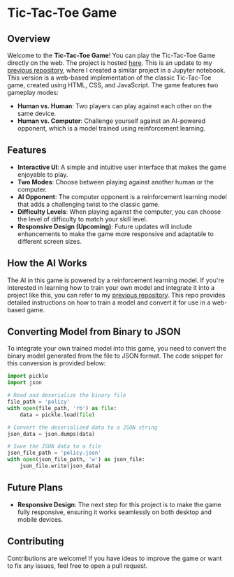 # Tic-Tac-Toe Game

## Overview

Welcome to the **Tic-Tac-Toe Game**! You can play the Tic-Tac-Toe Game directly on the web. The project is hosted [here](https://yourwebsite.com). This is an update to my [previous repository](https://github.com/Shashank-M-N/Tic-Tac-Toe-game-jupyternotebook.git), where I created a similar project in a Jupyter notebook. This version is a web-based implementation of the classic Tic-Tac-Toe game, created using HTML, CSS, and JavaScript. The game features two gameplay modes:
- **Human vs. Human**: Two players can play against each other on the same device.
- **Human vs. Computer**: Challenge yourself against an AI-powered opponent, which is a model trained using reinforcement learning.

## Features

- **Interactive UI**: A simple and intuitive user interface that makes the game enjoyable to play.
- **Two Modes**: Choose between playing against another human or the computer.
- **AI Opponent**: The computer opponent is a reinforcement learning model that adds a challenging twist to the classic game.
- **Difficulty Levels**: When playing against the computer, you can choose the level of difficulty to match your skill level.
- **Responsive Design (Upcoming)**: Future updates will include enhancements to make the game more responsive and adaptable to different screen sizes.

## How the AI Works

The AI in this game is powered by a reinforcement learning model. If you're interested in learning how to train your own model and integrate it into a project like this, you can refer to my [previous repository](https://github.com/Shashank-M-N/Tic-Tac-Toe-game-jupyternotebook.git). This repo provides detailed instructions on how to train a model and convert it for use in a web-based game.

## Converting Model from Binary to JSON

To integrate your own trained model into this game, you need to convert the binary model generated from the file to JSON format. The code snippet for this conversion is provided below:

```python
import pickle
import json

# Read and deserialize the binary file
file_path = 'policy'
with open(file_path, 'rb') as file:
    data = pickle.load(file)

# Convert the deserialized data to a JSON string
json_data = json.dumps(data)

# Save the JSON data to a file
json_file_path = 'policy.json'
with open(json_file_path, 'w') as json_file:
    json_file.write(json_data)
```

## Future Plans

- **Responsive Design**: The next step for this project is to make the game fully responsive, ensuring it works seamlessly on both desktop and mobile devices.

## Contributing

Contributions are welcome! If you have ideas to improve the game or want to fix any issues, feel free to open a pull request.